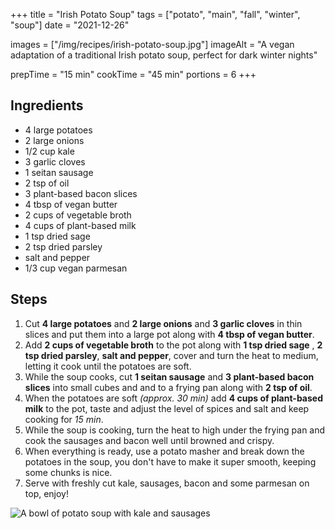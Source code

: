 +++
title = "Irish Potato Soup"
tags = ["potato", "main", "fall", "winter", "soup"]
date = "2021-12-26"

images = ["/img/recipes/irish-potato-soup.jpg"]
imageAlt = "A vegan adaptation of a traditional Irish potato soup, perfect for dark winter nights"

prepTime = "15 min"
cookTime = "45 min"
portions = 6
+++

<div class="recipe-content">
<div class="ingredients">

## Ingredients  

- 4 large potatoes
- 2 large onions
- 1/2 cup kale
- 3 garlic cloves
- 1 seitan sausage
- 2 tsp of oil
- 3 plant-based bacon slices
- 4 tbsp of vegan butter
- 2 cups of vegetable broth
- 4 cups of plant-based milk
- 1 tsp dried sage
- 2 tsp dried parsley
- salt and pepper
- 1/3 cup vegan parmesan

</div>
<div class="steps">

## Steps

1. Cut **4 large potatoes** and **2 large onions** and **3 garlic cloves** in thin slices and put them into a large pot along with **4 tbsp of vegan butter**.
2. Add **2 cups of vegetable broth** to the pot along with **1 tsp dried sage** , **2 tsp dried parsley**, **salt and pepper**, cover and turn the heat to medium, letting it cook until the potatoes are soft.
3. While the soup cooks, cut **1 seitan sausage** and **3 plant-based bacon slices** into small cubes and and to a frying pan along with **2 tsp of oil**.
4. When the potatoes are soft *(approx. 30 min)* add **4 cups of plant-based milk** to the pot, taste and adjust the level of spices and salt and keep cooking for *15 min*.
5. While the soup is cooking, turn the heat to high under the frying pan and cook the sausages and bacon well until browned and crispy.
6. When everything is ready, use a potato masher and break down the potatoes in the soup, you don't have to make it super smooth, keeping some chunks is nice.
7. Serve with freshly cut kale, sausages, bacon and some parmesan on top, enjoy!

</div>
</div>

![A bowl of potato soup with kale and sausages](irish-potato-soup.jpg)
